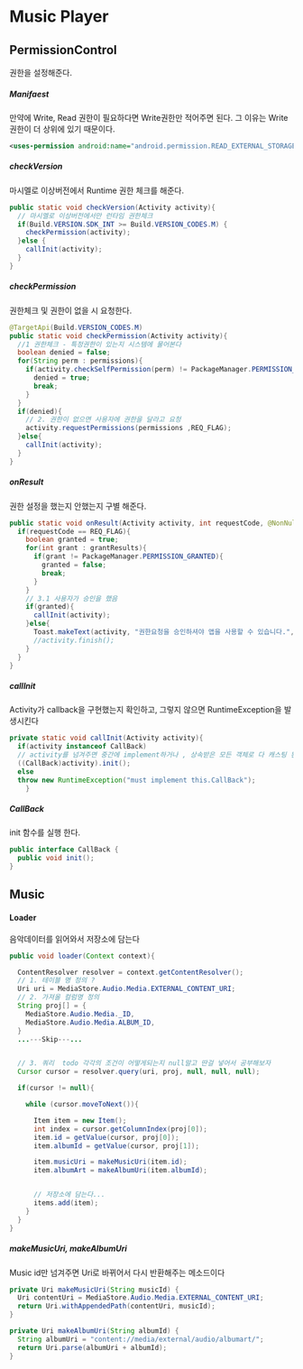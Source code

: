 # Music Player


## PermissionControl


권한을 설정해준다.


##### Manifaest


만약에 Write, Read 권한이 필요하다면 Write권한만 적어주면 된다. 그 이유는 Write권한이 더 상위에 있기 때문이다.



```xml
<uses-permission android:name="android.permission.READ_EXTERNAL_STORAGE"/>
```




##### checkVersion



마시멜로 이상버전에서 Runtime 권한 체크를 해준다.



```java
public static void checkVersion(Activity activity){
  // 마시멜로 이상버전에서만 런타임 권한체크
  if(Build.VERSION.SDK_INT >= Build.VERSION_CODES.M) {
    checkPermission(activity);
  }else {
    callInit(activity);
  }
}
```




##### checkPermission




권한체크 및 권한이 없을 시 요청한다.




```java
@TargetApi(Build.VERSION_CODES.M)
public static void checkPermission(Activity activity){
  //1 권한체크 - 특정권한이 있는지 시스템에 물어본다
  boolean denied = false;
  for(String perm : permissions){
    if(activity.checkSelfPermission(perm) != PackageManager.PERMISSION_GRANTED){
      denied = true;
      break;
    }
  }
  if(denied){
    // 2. 권한이 없으면 사용자에 권한을 달라고 요청
    activity.requestPermissions(permissions ,REQ_FLAG);
  }else{
    callInit(activity);
  }
}
```



##### onResult



권한 설정을 했는지 안했는지 구별 해준다.



```java
public static void onResult(Activity activity, int requestCode, @NonNull int[] grantResults){
  if(requestCode == REQ_FLAG){
    boolean granted = true;
    for(int grant : grantResults){
      if(grant != PackageManager.PERMISSION_GRANTED){
        granted = false;
        break;
      }
    }
    // 3.1 사용자가 승인을 했음
    if(granted){
      callInit(activity);
    }else{
      Toast.makeText(activity, "권한요청을 승인하셔야 앱을 사용할 수 있습니다.", Toast.LENGTH_SHORT).show();
      //activity.finish();
    }
  }
}  
```




##### callInit



Activity가 callback을 구현했는지 확인하고, 그렇지 않으면 RuntimeException을 발생시킨다



```java
private static void callInit(Activity activity){
  if(activity instanceof CallBack)
  // activity를 넘겨주면 중간에 implement하거나 , 상속받은 모든 객체로 다 캐스팅 된다 . 그래서 CallBack으로 캐스팅
  ((CallBack)activity).init();
  else
  throw new RuntimeException("must implement this.CallBack");
    }
```




##### CallBack



init 함수를 실행 한다.



```java
public interface CallBack {
  public void init();
}
```




## Music






#### Loader


음악데이터를 읽어와서 저장소에 담는다



```java
public void loader(Context context){

  ContentResolver resolver = context.getContentResolver();
  // 1. 테이블 명 정의 ?
  Uri uri = MediaStore.Audio.Media.EXTERNAL_CONTENT_URI;
  // 2. 가져올 컬럼명 정의
  String proj[] = {
    MediaStore.Audio.Media._ID,
    MediaStore.Audio.Media.ALBUM_ID,
  }
  ...---Skip---...


  // 3. 쿼리  todo 각각의 조건이 어떻게되는지 null말고 딴걸 넣어서 공부해보자
  Cursor cursor = resolver.query(uri, proj, null, null, null);

  if(cursor != null){

    while (cursor.moveToNext()){

      Item item = new Item();
      int index = cursor.getColumnIndex(proj[0]);
      item.id = getValue(cursor, proj[0]);
      item.albumId = getValue(cursor, proj[1]);               

      item.musicUri = makeMusicUri(item.id);
      item.albumArt = makeAlbumUri(item.albumId);


      // 저장소에 담는다...
      items.add(item);
    }
  }
}
```




##### makeMusicUri, makeAlbumUri


Music id만 넘겨주면 Uri로 바뀌어서 다시 반환해주는 메소드이다


```java
private Uri makeMusicUri(String musicId) {
  Uri contentUri = MediaStore.Audio.Media.EXTERNAL_CONTENT_URI;
  return Uri.withAppendedPath(contentUri, musicId);
}
```


```java
private Uri makeAlbumUri(String albumId) {
  String albumUri = "content://media/external/audio/albumart/";
  return Uri.parse(albumUri + albumId);
}
```
